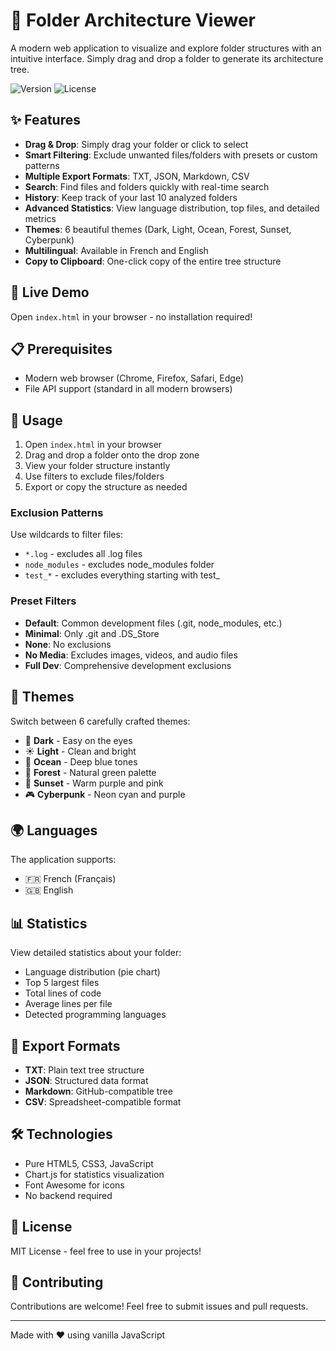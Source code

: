 # 📁 Folder Architecture Viewer

A modern web application to visualize and explore folder structures with an intuitive interface. Simply drag and drop a folder to generate its architecture tree.

![Version](https://img.shields.io/badge/version-1.0.0-blue)
![License](https://img.shields.io/badge/license-MIT-green)

## ✨ Features

- **Drag & Drop**: Simply drag your folder or click to select
- **Smart Filtering**: Exclude unwanted files/folders with presets or custom patterns
- **Multiple Export Formats**: TXT, JSON, Markdown, CSV
- **Search**: Find files and folders quickly with real-time search
- **History**: Keep track of your last 10 analyzed folders
- **Advanced Statistics**: View language distribution, top files, and detailed metrics
- **Themes**: 6 beautiful themes (Dark, Light, Ocean, Forest, Sunset, Cyberpunk)
- **Multilingual**: Available in French and English
- **Copy to Clipboard**: One-click copy of the entire tree structure

## 🚀 Live Demo

Open `index.html` in your browser - no installation required!

## 📋 Prerequisites

- Modern web browser (Chrome, Firefox, Safari, Edge)
- File API support (standard in all modern browsers)

## 🎯 Usage

1. Open `index.html` in your browser
2. Drag and drop a folder onto the drop zone
3. View your folder structure instantly
4. Use filters to exclude files/folders
5. Export or copy the structure as needed

### Exclusion Patterns

Use wildcards to filter files:
- `*.log` - excludes all .log files  
- `node_modules` - excludes node_modules folder
- `test_*` - excludes everything starting with test_

### Preset Filters

- **Default**: Common development files (.git, node_modules, etc.)
- **Minimal**: Only .git and .DS_Store
- **None**: No exclusions
- **No Media**: Excludes images, videos, and audio files
- **Full Dev**: Comprehensive development exclusions

## 🎨 Themes

Switch between 6 carefully crafted themes:
- 🌙 **Dark** - Easy on the eyes
- ☀️ **Light** - Clean and bright
- 🌊 **Ocean** - Deep blue tones
- 🌲 **Forest** - Natural green palette
- 🌅 **Sunset** - Warm purple and pink
- 🎮 **Cyberpunk** - Neon cyan and purple

## 🌍 Languages

The application supports:
- 🇫🇷 French (Français)
- 🇬🇧 English

## 📊 Statistics

View detailed statistics about your folder:
- Language distribution (pie chart)
- Top 5 largest files
- Total lines of code
- Average lines per file
- Detected programming languages

## 💾 Export Formats

- **TXT**: Plain text tree structure
- **JSON**: Structured data format
- **Markdown**: GitHub-compatible tree
- **CSV**: Spreadsheet-compatible format

## 🛠️ Technologies

- Pure HTML5, CSS3, JavaScript
- Chart.js for statistics visualization
- Font Awesome for icons
- No backend required

## 📝 License

MIT License - feel free to use in your projects!

## 🤝 Contributing

Contributions are welcome! Feel free to submit issues and pull requests.

---

Made with ❤️ using vanilla JavaScript